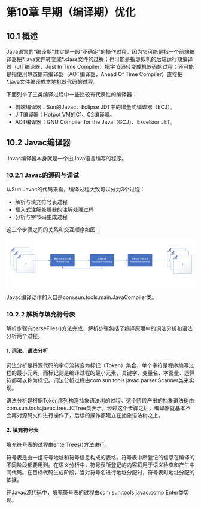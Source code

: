 # 第10章 早期（编译期）优化

## 10.1 概述

Java语言的“编译期”其实是一段“不确定”的操作过程，因为它可能是指一个前端编译器把*.java文件转变成*.class文件的过程；也可能是指虚拟机的后端运行期编译器（JIT编译器，Just In Time Compiler）把字节码转变成机器码的过程；还可能是指使用静态提前编译器（AOT编译器，Ahead Of Time Compiler）直接把*.java文件编译成本地机器代码的过程。

下面列举了三类编译过程中一些比较有代表性的编译器：

- 前端编译器：Sun的Javac、Eclipse JDT中的增量式编译器（ECJ）。
- JIT编译器：Hotpot VM的C1、C2编译器。
- AOT编译器：GNU Compiler for the Java（GCJ）、Excelsior JET。

## 10.2 Javac编译器

Javac编译器本身就是一个由Java语言编写的程序。

### 10.2.1 Javac的源码与调试

从Sun Javac的代码来看，编译过程大致可以分为3个过程：

- 解析与填充符号表过程
- 插入式注解处理器的注解处理过程
- 分析与字节码生成过程

这三个步骤之间的关系和交互顺序如图：

![Javac的编译过程](imagesOfChapter10/Javac的编译过程.png)

Javac编译动作的入口是com.sun.tools.main.JavaCompiler类。

### 10.2.2 解析与填充符号表

解析步骤有parseFiles()方法完成，解析步骤包括了编译原理中的词法分析和语法分析两个过程。

#### 1. 词法、语法分析

词法分析是将源代码的字符流转变为标记（Token）集合，单个字符是程序编写过程的最小元素，而标记则是编译过程的最小元素，关键字、变量名、字面量、运算符都可以称为标记。词法分析过程由com.sun.tools.javac.parser.Scanner类来实现。

语法分析是根据Token序列构造抽象语法树的过程。这个阶段产出的抽象语法树由com.sun.tools.javac.tree.JCTree类表示，经过这个步骤之后，编译器就基本不会再对源码文件进行操作了，后续的操作都建立在抽象语法树之上。

#### 2. 填充符号表

填充符号表的过程由enterTrees()方法进行。

符号表是由一组符号地址和符号信息构成的表格。符号表中所登记的信息在编译的不同阶段都要用到。在语义分析中，符号表所登记的内容将用于语义检查和产生中间代码。在目标代码生成阶段，当对符号名进行地址分配时，符号表时地址分配的依据。

在Javac源代码中，填充符号表的过程由com.sun.tools.javac.comp.Enter类实现。